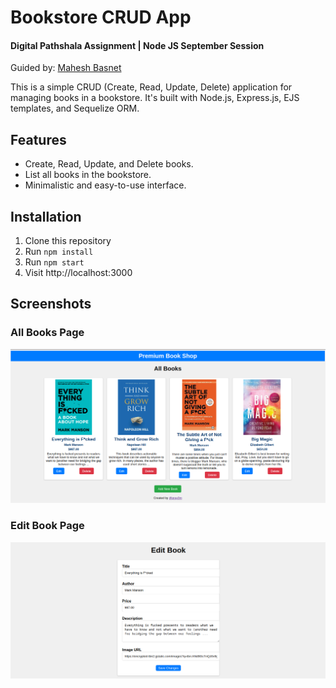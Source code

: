 # Bookstore CRUD App

#### Digital Pathshala Assignment | Node JS September Session

Guided by: [Mahesh Basnet](@https://github.com/maheshbasnet089)

This is a simple CRUD (Create, Read, Update, Delete) application for managing books in a bookstore. It's built with Node.js, Express.js, EJS templates, and Sequelize ORM.

## Features

- Create, Read, Update, and Delete books.
- List all books in the bookstore.
- Minimalistic and easy-to-use interface.

## Installation

1. Clone this repository
2. Run `npm install`
3. Run `npm start`
4. Visit http://localhost:3000

## Screenshots

### All Books Page

![Home Page](public/ss/home.png)

### Edit Book Page

![Edit Book Page](public/ss/edit.png)
